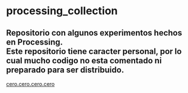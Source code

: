 # processing_collection
 Repositorio con algunos experimentos hechos en Processing.  
 Este repositorio tiene caracter personal, por lo cual mucho codigo no esta comentado ni preparado para ser distribuido. 
 ----
 [cero.cero.cero.cero](https://www.instagram.com/cero.cero.cero.cero/)
